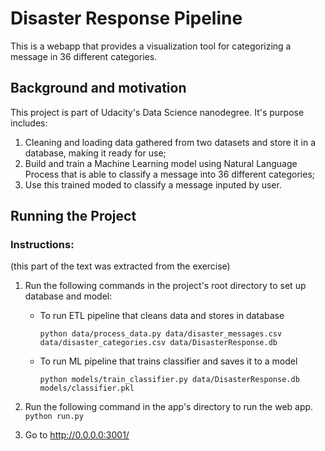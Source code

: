 # Disaster Response Pipeline

This is a webapp that provides a visualization tool for categorizing a message in 36 different categories. 

## Background and motivation

This project is part of Udacity's Data Science nanodegree. It's purpose includes: 

1. Cleaning and loading data gathered from two datasets and store it in a database, making it ready for use;
2. Build and train a Machine Learning model using Natural Language Process that is able to classify a message into 36 different categories;
3. Use this trained moded to classify a message inputed by user.

## Running the Project

### Instructions:
(this part of the text was extracted from the exercise)

1. Run the following commands in the project's root directory to set up database and model:

    - To run ETL pipeline that cleans data and stores in database
    
        ```
        python data/process_data.py data/disaster_messages.csv data/disaster_categories.csv data/DisasterResponse.db
        ```
        
    - To run ML pipeline that trains classifier and saves it to a model
    
        ```
        python models/train_classifier.py data/DisasterResponse.db models/classifier.pkl
        ```

2. Run the following command in the app's directory to run the web app.
    `python run.py`

3. Go to http://0.0.0.0:3001/
